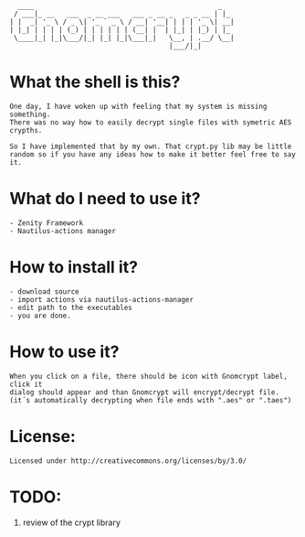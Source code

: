 	  ____                                             _   
	 / ___|_ __   ___  _ __ ___   ___ _ __ _   _ _ __ | |_ 
	| |  _| '_ \ / _ \| '_ ` _ \ / __| '__| | | | '_ \| __|
	| |_| | | | | (_) | | | | | | (__| |  | |_| | |_) | |_ 
	 \____|_| |_|\___/|_| |_| |_|\___|_|   \__, | .__/ \__|
										   |___/|_|        


What the shell is this?
=======================

	One day, I have woken up with feeling that my system is missing something.
	There was no way how to easily decrypt single files with symetric AES crypths.
	
	So I have implemented that by my own. That crypt.py lib may be little 
	random so if you have any ideas how to make it better feel free to say it.
	
What do I need to use it?
=========================
	- Zenity Framework
	- Nautilus-actions manager
	
How to install it?
==================
	- download source
	- import actions via nautilus-actions-manager
	- edit path to the executables
	- you are done.
	
How to use it?
==============
	When you click on a file, there should be icon with Gnomcrypt label, click it
	dialog should appear and than Gnomcrypt will encrypt/decrypt file. 
	(it´s automatically decrypting when file ends with ".aes" or ".taes")

License:
========
	Licensed under http://creativecommons.org/licenses/by/3.0/

TODO: 
=====
1) review of the crypt library
